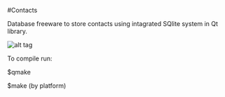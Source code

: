 #Contacts

Database freeware to store contacts using intagrated SQlite system in Qt library.

![alt tag](http://quadriproduction.org/media/img/app/contacts.png)

To compile run:

$qmake

$make (by platform)
















